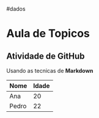 #dados
# Aula de Topicos 
## Atividade de GitHub
Usando as tecnicas de **Markdown** 

| Nome   | Idade |
|--------|-------|
| Ana    | 20    |
| Pedro  | 22    |
